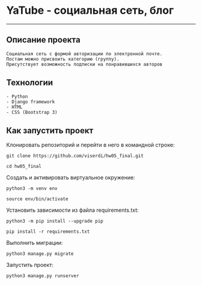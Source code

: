 # YaTube - социальная сеть, блог
--------------------------------
## Описание проекта
```
Социальная сеть с формой авторизации по электронной почте. 
Постам можно присвоить категорию (группу).
Присутствует возможность подписки на понравившихся авторов

```
## Технологии

```
- Python
- Django framework
- HTML
- CSS (Bootstrap 3)
```

## Как запустить проект
Клонировать репозиторий и перейти в него в командной строке:

```
git clone https://github.com/viserdi/hw05_final.git
```

```
cd hw05_final
```

Cоздать и активировать виртуальное окружение:

```
python3 -m venv env
```

```
source env/bin/activate
```

Установить зависимости из файла requirements.txt:

```
python3 -m pip install --upgrade pip
```

```
pip install -r requirements.txt
```

Выполнить миграции:

```
python3 manage.py migrate
```

Запустить проект:

```
python3 manage.py runserver
```
